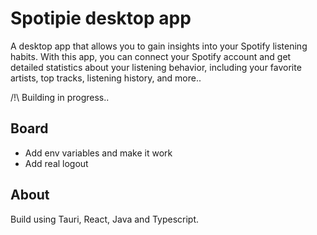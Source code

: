 # Spotipie desktop app

A desktop app that allows you to gain insights into your Spotify listening habits.
With this app, you can connect your Spotify account and get detailed statistics about your listening behavior, including your favorite artists, top tracks, listening history, and more..

/!\ Building in progress..

## Board

- Add env variables and make it work
- Add real logout

## About
Build using Tauri, React, Java and Typescript.
